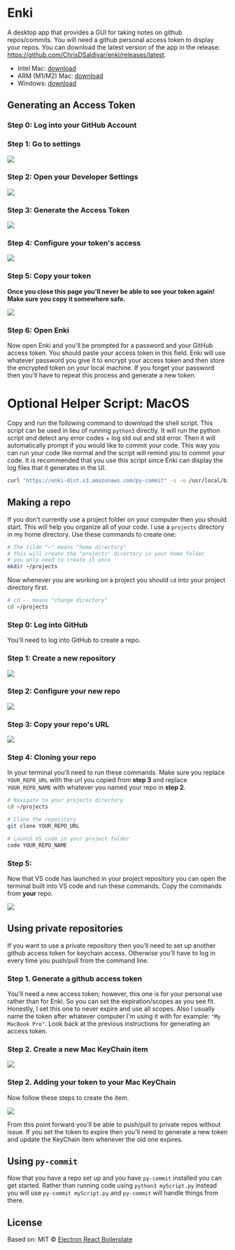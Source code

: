 # Enki

A desktop app that provides a GUI for taking notes on github repos/commits. You will need a github personal access token to display your repos. You can download the latest version of the app in the release: https://github.com/ChrisDSaldivar/enki/releases/latest.

- Intel Mac: [download](https://github.com/ChrisDSaldivar/enki/releases/download/v1.0.4/Enki-1.0.4.dmg)
- ARM (M1/M2) Mac: [download](https://github.com/ChrisDSaldivar/enki/releases/download/v1.0.4/Enki-1.0.4.dmg)
- Windows: [download](https://github.com/ChrisDSaldivar/enki/releases/download/v1.0.4/Enki-Setup-1.0.4.exe)

## Generating an Access Token

### Step 0: Log into your GitHub Account

### Step 1: Go to settings
![](./instructions/pst-step1.png)

### Step 2: Open your Developer Settings
![](./instructions/pst-step2.png)

### Step 3: Generate the Access Token
![](./instructions/pst-step3.png)

### Step 4: Configure your token's access
![](./instructions/pst-step4.png)

### Step 5: Copy your token

**Once you close this page you'll never be able to see your token again! Make sure you copy it somewhere safe.**

![](./instructions/pst-step5.png)

### Step 6: Open Enki

Now open Enki and you'll be prompted for a password and your GitHub access token. You should paste your access token in this field. Enki will use whatever password you give it to encrypt your access token and then store the encrypted token on your local machine. If you forget your password then you'll have to repeat this process and generate a new token.

# Optional Helper Script: MacOS

Copy and run the following command to download the shell script. This script can be used in lieu of running `python3` directly. It will run the python script *and* detect any error codes + log std out and std error. Then it will automatically prompt if you would like to commit your code. This way you can run your code like normal and the script will remind you to commit your code. It is recommended that you use this script since Enki can display the log files that it generates in the UI.

```sh
curl "https://enki-dist.s3.amazonaws.com/py-commit" -s -o /usr/local/bin/py-commit && chmod +x /usr/local/bin/py-commit
```

## Making a repo

If you don't currently use a project folder on your computer then you should start. This will help you organize all of your code. I use a `projects` directory in my home directory. Use these commands to create one:

```sh
# The tilde "~" means "home directory"
# this will create the "projects" directory in your home folder
# you only need to create it once
mkdir ~/projects
```

Now whenever you are working on a project you should `cd` into your project directory first.

```sh
# cd -- means "change directory" 
cd ~/projects
```

### Step 0: Log into GitHub

You'll need to log into GitHub to create a repo.

### Step 1: Create a new repository
![](./instructions/make_repo-step1.png)

### Step 2: Configure your new repo
![](./instructions/make_repo-step2.png)

### Step 3: Copy your repo's URL
![](./instructions/make_repo-step3.png)

### Step 4: Cloning your repo

In your terminal you'll need to run these commands. Make sure you replace `YOUR_REPO_URL` with the url you copied from **step 3** and replace `YOUR_REPO_NAME` with whatever you named your repo in **step 2**.

```sh
# Navigate to your projects directory
cd ~/projects

# Clone the repository
git clone YOUR_REPO_URL

# Launch VS code in your project folder
code YOUR_REPO_NAME
```

### Step 5: 

Now that VS code has launched in your project repository you can open the terminal built into VS code and run these commands. Copy the commands from **your** repo.

![](./instructions/make_repo-step5.png)

## Using private repositories

If you want to use a private repository then you'll need to set up another github access token for keychain access. Otherwise you'll have to log in every time you push/pull from the command line.

### Step 1. Generate a github access token

You'll need a new access token; however, this one is for your personal use rather than for Enki. So you can set the expiration/scopes as you see fit. Honestly, I set this one to never expire and use all scopes. Also I usually name the token after whatever computer I'm using it with for example: `"My MacBook Pro"`. Look back at the previous instructions for generating an access token.

### Step 2. Create a new Mac KeyChain item
![](./instructions/add_ga_keychain-step1.png)

### Step 2. Adding your token to your Mac KeyChain
Now follow these steps to create the item.

![](./instructions/add_ga_keychain-step2.png)

From this point forward you'll be able to push/pull to private repos without issue. If you set the token to expire then you'll need to generate a new token and update the KeyChain item whenever the old one expires. 

## Using `py-commit`

Now that you have a repo set up and you have `py-commit` installed you can get started. Rather than running code using `python3 myScript.py` instead you will use `py-commit myScript.py` and `py-commit` will handle things from there.

## License

Based on:
MIT © [Electron React Boilerplate](https://github.com/electron-react-boilerplate)
